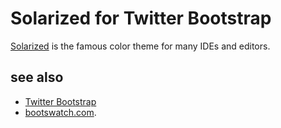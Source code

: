 Solarized for Twitter Bootstrap
===============================

[Solarized](http://ethanschoonover.com/solarized) is the famous color theme for many IDEs and editors.  

see also
----
- [Twitter Bootstrap](http://twitter.github.com/bootstrap/)
- [bootswatch.com](http://bootswatch.com). 